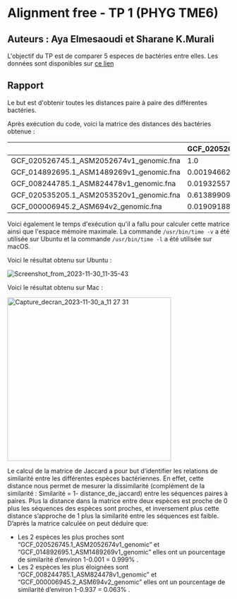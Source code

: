 
# Alignment free - TP 1 (PHYG TME6)

## Auteurs : Aya Elmesaoudi et Sharane K.Murali

L'objectif du TP est de comparer 5 especes de bactéries entre elles.
Les données sont disponibles sur [ce lien](https://we.tl/t-ACiDxJko7s)

## Rapport

Le but est d'obtenir toutes les distances paire à paire des différentes bactéries.

Après exécution du code, voici la matrice des distances dés bactéries obtenue :

|                                          | GCF_020526745.1_ASM2052674v1_genomic.fna | GCF_014892695.1_ASM1489269v1_genomic.fna | GCF_008244785.1_ASM824478v1_genomic.fna | GCF_020535205.1_ASM2053520v1_genomic.fna | GCF_000006945.2_ASM694v2_genomic.fna |
|------------------------------------------|------------------------------------------|------------------------------------------|-----------------------------------------|------------------------------------------|--------------------------------------|
| GCF_020526745.1_ASM2052674v1_genomic.fna | 1.0                                      | 0.0019466253653915354                    | 0.019325578624672622                    | 0.6138990942236009                       | 0.019091889920944443                 |
| GCF_014892695.1_ASM1489269v1_genomic.fna | 0.0019466253653915354                    | 1.0                                      | 0.00176801912767907                     | 0.0039007084501784146                    | 0.0017591971757668513                |
| GCF_008244785.1_ASM824478v1_genomic.fna  | 0.019325578624672622                     | 0.00176801912767907                      | 1.0                                     | 0.018013179734302463                     | 0.9377564127983907                   |
| GCF_020535205.1_ASM2053520v1_genomic.fna | 0.6138990942236009                       | 0.0039007084501784146                    | 0.018013179734302463                    | 1.0                                      | 0.01791031228841616                  |
| GCF_000006945.2_ASM694v2_genomic.fna     | 0.019091889920944443                     | 0.0017591971757668513                    | 0.9377564127983907                      | 0.01791031228841616                      | 1.0                                  |


Voici également le temps d'exécution qu'il a fallu pour calculer cette matrice ainsi que l'espace mémoire maximale. La commande ```/usr/bin/time -v``` a été utilisée sur Ubuntu et la commande ```/usr/bin/time -l``` a été utilisée sur macOS.

Voici le résultat obtenu sur Ubuntu : 

![Screenshot_from_2023-11-30_11-35-43](https://github.com/RaneMura/Master2_BIM-PHYG-TME6/assets/74711674/bcebee1b-f05e-4308-9acc-9e2381537667)

Voici le résultat obtenu sur Mac : 

<img width="371" alt="Capture_decran_2023-11-30_a_11 27 31" src="https://github.com/RaneMura/Master2_BIM-PHYG-TME6/assets/74711674/f7632040-6a06-40f5-be3a-01fa445484b3">

Le calcul de la matrice de Jaccard a pour but d’identifier les relations de similarité entre les différentes espèces bactériennes. En effet, cette distance nous permet de mesurer la dissimilarité (complément de la similarité : Similarité = 1- distance_de_jaccard) entre les séquences paires à paires. Plus la distance dans la matrice entre deux espèces est proche de 0 plus les séquences des espèces sont proches, et inversement plus cette distance s’approche de 1 plus la similarité entre les séquences est faible. D’après la matrice calculée on peut déduire que:
- Les 2 espèces les plus proches sont  “GCF_020526745.1_ASM2052674v1_genomic” et “GCF_014892695.1_ASM1489269v1_genomic” elles ont un pourcentage de similarité d’environ 1-0.001 = 0.999% .
- Les 2 espèces les plus éloignées sont “GCF_008244785.1_ASM824478v1_genomic” et “GCF_000006945.2_ASM694v2_genomic” elles ont un pourcentage de similarité d’environ 1-0.937 = 0.063% .
